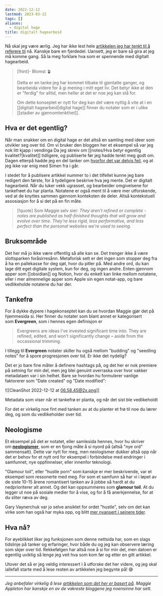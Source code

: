 ```yaml
---
date: 2022-12-12
lastmod: 2023-03-12
tags: []
aliases:
  - digital hage
title: digitalt hagearbeid
---
```

Nå skal jeg være ærlig. Jeg har ikke lest hele [artikkelen jeg har tenkt til å referere til](https://maggieappleton.com/garden-history?ref=simen-skriver) nå. Kanskje bare en fjerdedel. Uansett, jeg er bare så gira at jeg må komme gang. Så la meg forklare hva som er spennende med digitalt hagearbeid.

> [!hint]- Blomst 🪴
>
> Detta er en tanke jeg har kommet tilbake til gjentatte ganger, og bearbeida videre for å gi mening i mitt eget liv. Det betyr ikke at den er "ferdig" for alltid, men heller at det er noe jeg kan stå for.
> 
> Om dette konseptet er nytt for deg kan det være nyttig å vite at i en [[digitalt hagearbeid|digital hage]] finner du notater som er i ulike [[stadier av gjennomtenkthet]].

## Hva er det egentlig?

Når man snakker om en digital hage er det altså en samling med ideer som utvikler seg over tid. Om vi bruker den bloggen her et eksempel så var jeg nok litt kjapp i vendinga Da jeg skreiv om [[notes/Hva betyr egentlig kvalitet?|kvalitet]] tidligere, og publiserte før jeg hadde tenkt meg godt om. Dagen etterpå hadde jeg en del tanker om [hvorfor det var delvis feil](notes/Vent%20nå%20litt.md), og at jeg ikke var enig med Simen fra i går.

I stedet for å publisere artikkel nummer to i det tilfellet kunne jeg bare redigert den første, for å tydeligere beskrive hva jeg mente. Det er digitalt hagearbeid. Når du luker vekk ugrasset, og bearbeider omgivelsene for tankefrøet du har planta. Notatene er også ment til å være mer utforskende, ved at de knyttes sammen gjennom konteksten de deler. Altså kontekstuell assosiasjon for å si det på en fin måte.

> [!quote] Som Maggie selv sier:
*They aren't refined or complete - notes are published as half-finished thoughts that will grow and evolve over time. They're less rigid, less performative, and less perfect than the personal websites we're used to seeing.*

## Bruksområde

Det her må jo ikke være offentlig så alle kan se. Det trenger ikke å være slottsparken foråsirresånn. Metaforisk sett er det ingen som stopper deg fra å ha en pallekasse for deg sjøl, hvor du pitler på. Med andre ord, du kan lage ditt eget digitale system, kun for deg, og ingen andre. Enten gjennom apper som [[obsidian]] og Notion, hvor du enkelt kan linke mellom notatene, eller i mer almennelige apper som Apple sin egen notat-app, og bare vedlikeholde notatene du har der.

## Tankefrø

For å dykke dypere i hagekonseptet kan du se hvordan Maggie gjør det på hjemmesida si. Her finner du notater som blant annet er kategorisert som __Evergreen__, som i hennes egen definisjon er

> Evergreens are ideas I've invested significant time into. They are refined, edited, and won't significantly change – aside from the occassional trimming.

I tillegg til __Evergreen__ notater skiller hu også mellom "budding" og "seedling notes" for å spore progresjonen over tid. Er ikke det nydelig?

Det er jo bare fine måter å definere hashtags på, og det her er nok premiere på setning for min del, men jeg blei genuint overraska over hvor vakker metadataen var i sin helhet. Bare se hvordan hu formulerer vanlige faktorerer som "Date created" og "Date modified":

![[CleanShot 2022-12-12 at 06.58.45@2x.png]]

Metadata som viser når et tankefrø er planta, og når det sist ble vedlikeholdt

For det er virkelig noe fint med tanken av at du planter et frø til noe du lærer deg, og som du vedlikeholder over tid.

## Neologisme

Et eksempel på det er notatet, eller samlesida hennes, hvor hu skriver om [__neologismer__](https://maggieappleton.com/neologisms?ref=simen-skriver), som er en fjong måte å si nyord på (altså "nye ord" sammensatt). Dette var nytt for meg, men neologismer dukker altså opp når det er behov for et nytt ord for eksempel i forbindelse med endringer i samfunnet, nye oppfinnelser, eller innenfor teknologi.

"Glamour toil", eller "hustle porn" som kanskje er mer beskrivende, var et eksempel som ressonerte med meg. For som et samfunn så har vi i løpet av de siste 10-15 årene romantisert tanken av å jobbe så hardt at du nedprioriterer alt annet. Og det kan oppsummeres som __glamour toil__. At du legger ut noe på sosiale medier for å vise, og for å få anerkjennelse, for at du sliter ræva av deg.

Gary Vaynerchuk var jo selve ansiktet for ordet "hustle", selv om det kan virke som han også har myka opp, og blitt [mer nyansert i seinere tider](https://youtu.be/YKZpDAO3glw?t=180&ref=simen-skriver).

## Hva nå?

For øyeblikket liker jeg funksjonen som denne nettsida har, som en slags tidslinje på tanker og erfaringer, hvor både du og jeg kan observere læring som skjer over tid. Rekkefølgen har altså noe å si for min del, men datoen er egentlig uviktig så lenge jeg veit hva som kom før og etter en gitt artikkel.

Utover det så er jeg veldig interessert i å utforske det her videre, og jeg skal iallefall starte med å lese resten av artikkelen jeg begynte på! 😅

---

_Jeg anbefaler virkelig å lese [artikkelen som det her er basert på](https://maggieappleton.com/garden-history?ref=simen-skriver). Maggie Appleton har kanskje en av de vakreste bloggene jeg noensinne har sett._
